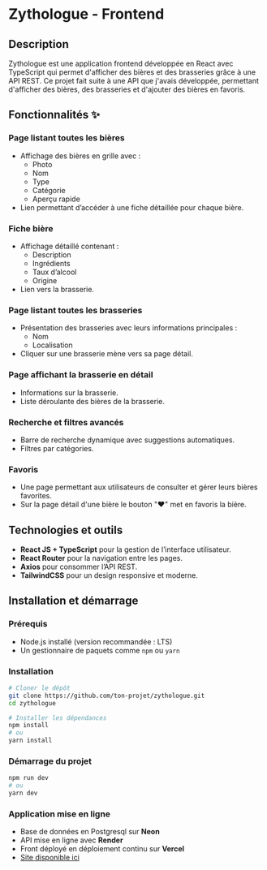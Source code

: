 # Zythologue - Frontend

## Description
Zythologue est une application frontend développée en React avec TypeScript qui permet d'afficher des bières et des brasseries grâce à une API REST. Ce projet fait suite à une API que j'avais développée, permettant d'afficher des bières, des brasseries et d'ajouter des bières en favoris.

## Fonctionnalités ✨

### Page listant toutes les bières
- Affichage des bières en grille avec :
  - Photo
  - Nom
  - Type
  - Catégorie
  - Aperçu rapide
- Lien permettant d’accéder à une fiche détaillée pour chaque bière.

### Fiche bière
- Affichage détaillé contenant :
  - Description
  - Ingrédients
  - Taux d’alcool
  - Origine
- Lien vers la brasserie. 

### Page listant toutes les brasseries
- Présentation des brasseries avec leurs informations principales :
  - Nom
  - Localisation
- Cliquer sur une brasserie mène vers sa page détail.

### Page affichant la brasserie en détail
- Informations sur la brasserie.
- Liste déroulante des bières de la brasserie.

### Recherche et filtres avancés
- Barre de recherche dynamique avec suggestions automatiques.
- Filtres par catégories.

### Favoris
- Une page permettant aux utilisateurs de consulter et gérer leurs bières favorites.
- Sur la page détail d'une bière le bouton "❤️" met en favoris la bière.

## Technologies et outils
- **React JS + TypeScript** pour la gestion de l’interface utilisateur.
- **React Router** pour la navigation entre les pages.
- **Axios** pour consommer l’API REST.
- **TailwindCSS** pour un design responsive et moderne.

## Installation et démarrage

### Prérequis
- Node.js installé (version recommandée : LTS)
- Un gestionnaire de paquets comme `npm` ou `yarn`

### Installation
```bash
# Cloner le dépôt
git clone https://github.com/ton-projet/zythologue.git
cd zythologue

# Installer les dépendances
npm install
# ou
yarn install
```

### Démarrage du projet
```bash
npm run dev
# ou
yarn dev
```

### Application mise en ligne
- Base de données en Postgresql sur **Neon**
- API mise en ligne avec **Render**
- Front déployé en déploiement continu sur **Vercel** 
- [Site disponible ici](https://zytho-front-yc.vercel.app/)
